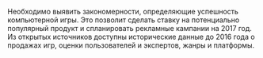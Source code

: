 Необходимо выявить закономерности, определяющие успешность компьютерной игры. 
Это позволит сделать ставку на потенциально популярный продукт и спланировать рекламные кампании на 2017 год. 
Из открытых источников доступны исторические данные до 2016 года о продажах игр, оценки пользователей и экспертов, жанры и платформы. 
